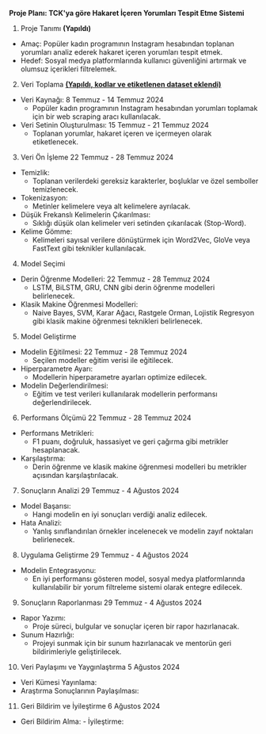  <b>Proje Planı: TCK'ya göre Hakaret İçeren Yorumları Tespit Etme Sistemi </b>

 1. Proje Tanımı <b>(Yapıldı)</b>
 
   - Amaç: Popüler kadın programının Instagram hesabından toplanan yorumları analiz ederek hakaret içeren yorumları tespit etmek.
   - Hedef: Sosyal medya platformlarında kullanıcı güvenliğini artırmak ve olumsuz içerikleri filtrelemek.

 2. Veri Toplama  <b><u>(Yapıldı, kodlar ve etiketlenen dataset eklendi)</u></b>
   - Veri Kaynağı:  8 Temmuz - 14 Temmuz 2024
     - Popüler kadın programının Instagram hesabından yorumları toplamak için bir web scraping aracı kullanılacak.
   - Veri Setinin Oluşturulması: 15 Temmuz - 21 Temmuz 2024  
     - Toplanan yorumlar, hakaret içeren ve içermeyen olarak etiketlenecek. 
     
 3. Veri Ön İşleme  22 Temmuz - 28 Temmuz 2024 
   - Temizlik:
     - Toplanan verilerdeki gereksiz karakterler, boşluklar ve özel semboller temizlenecek.
   - Tokenizasyon:
     - Metinler kelimelere veya alt kelimelere ayrılacak.
   - Düşük Frekanslı Kelimelerin Çıkarılması:
     - Sıklığı düşük olan kelimeler veri setinden çıkarılacak (Stop-Word).
   - Kelime Gömme:
     - Kelimeleri sayısal verilere dönüştürmek için Word2Vec, GloVe veya FastText gibi teknikler kullanılacak.

 4. Model Seçimi
   - Derin Öğrenme Modelleri:  22 Temmuz - 28 Temmuz 2024 
     - LSTM, BiLSTM, GRU, CNN gibi derin öğrenme modelleri belirlenecek.
   - Klasik Makine Öğrenmesi Modelleri:
     - Naive Bayes, SVM, Karar Ağacı, Rastgele Orman, Lojistik Regresyon gibi klasik makine öğrenmesi teknikleri belirlenecek.

 5. Model Geliştirme 
   - Modelin Eğitilmesi:   22 Temmuz - 28 Temmuz 2024 
     - Seçilen modeller eğitim verisi ile eğitilecek.
   - Hiperparametre Ayarı:
     - Modellerin hiperparametre ayarları optimize edilecek.
   - Modelin Değerlendirilmesi:
     - Eğitim ve test verileri kullanılarak modellerin performansı değerlendirilecek.

 6. Performans Ölçümü    22 Temmuz - 28 Temmuz 2024 
   - Performans Metrikleri:
     - F1 puanı, doğruluk, hassasiyet ve geri çağırma gibi metrikler hesaplanacak.
   - Karşılaştırma:
     - Derin öğrenme ve klasik makine öğrenmesi modelleri bu metrikler açısından karşılaştırılacak.

 7. Sonuçların Analizi   29 Temmuz - 4 Ağustos  2024 
   - Model Başarısı:
     - Hangi modelin en iyi sonuçları verdiği analiz edilecek.
   - Hata Analizi:
     - Yanlış sınıflandırılan örnekler incelenecek ve modelin zayıf noktaları belirlenecek.

 8. Uygulama Geliştirme 29 Temmuz - 4 Ağustos  2024 
   - Modelin Entegrasyonu:
     - En iyi performansı gösteren model, sosyal medya platformlarında kullanılabilir bir yorum filtreleme sistemi olarak entegre edilecek.
   
 9. Sonuçların Raporlanması 29 Temmuz - 4 Ağustos  2024 
   - Rapor Yazımı:
     - Proje süreci, bulgular ve sonuçlar içeren bir rapor hazırlanacak.
   - Sunum Hazırlığı:
     - Projeyi sunmak için bir sunum hazırlanacak ve mentorün geri bildirimleriyle geliştirilecek.

 10. Veri Paylaşımı ve Yaygınlaştırma 5 Ağustos  2024 
   - Veri Kümesi Yayınlama:
   - Araştırma Sonuçlarının Paylaşılması:
     

 11. Geri Bildirim ve İyileştirme 6 Ağustos  2024 
   - Geri Bildirim Alma:
    - İyileştirme:
     
